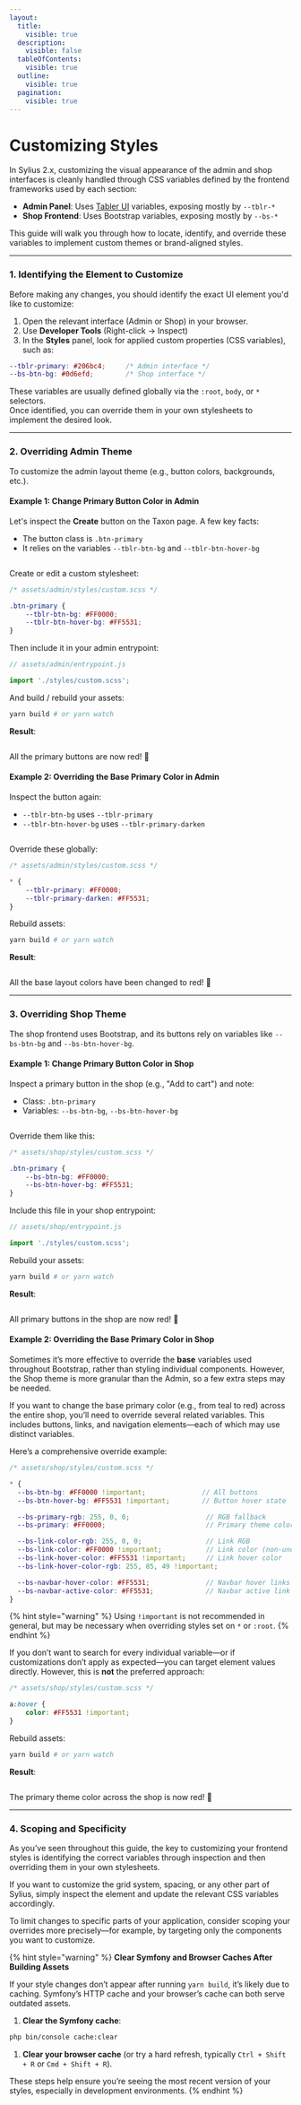 ```yaml
---
layout:
  title:
    visible: true
  description:
    visible: false
  tableOfContents:
    visible: true
  outline:
    visible: true
  pagination:
    visible: true
---
```


# Customizing Styles

In Sylius 2.x, customizing the visual appearance of the admin and shop interfaces is cleanly handled through CSS variables defined by the frontend frameworks used by each section:

* **Admin Panel**: Uses [Tabler UI](https://tabler.io/) variables, exposing mostly by `--tblr-*`&#x20;
* **Shop Frontend**: Uses Bootstrap variables, exposing mostly by `--bs-*`&#x20;

This guide will walk you through how to locate, identify, and override these variables to implement custom themes or brand-aligned styles.

***

### 1. Identifying the Element to Customize

Before making any changes, you should identify the exact UI element you'd like to customize:

1. Open the relevant interface (Admin or Shop) in your browser.
2. Use **Developer Tools** (Right-click → Inspect)
3. In the **Styles** panel, look for applied custom properties (CSS variables), such as:

```scss
--tblr-primary: #206bc4;     /* Admin interface */
--bs-btn-bg: #0d6efd;        /* Shop interface */
```

These variables are usually defined globally via the `:root`, `body`, or `*` selectors.\
Once identified, you can override them in your own stylesheets to implement the desired look.

***

### 2. Overriding Admin Theme

To customize the admin layout theme (e.g., button colors, backgrounds, etc.).

#### Example 1: Change Primary Button Color in Admin

Let's inspect the **Create** button on the Taxon page. A few key facts:

* The button class is `.btn-primary`
* It relies on the variables `--tblr-btn-bg` and `--tblr-btn-hover-bg`

<figure><img src="../.gitbook/assets/image (23).png" alt=""><figcaption></figcaption></figure>

Create or edit a custom stylesheet:

```scss
/* assets/admin/styles/custom.scss */

.btn-primary {
    --tblr-btn-bg: #FF0000;
    --tblr-btn-hover-bg: #FF5531;
}
```

Then include it in your admin entrypoint:

```javascript
// assets/admin/entrypoint.js

import './styles/custom.scss';
```

And build / rebuild your assets:

```bash
yarn build # or yarn watch
```

**Result**:&#x20;

<figure><img src="../.gitbook/assets/image (25).png" alt=""><figcaption></figcaption></figure>

All the primary buttons are now red! :tada:

#### Example 2: Overriding the Base Primary Color in Admin

Inspect the button again:

* `--tblr-btn-bg` uses `--tblr-primary`
* `--tblr-btn-hover-bg` uses `--tblr-primary-darken`

<figure><img src="../.gitbook/assets/image (24).png" alt=""><figcaption></figcaption></figure>

Override these globally:

```scss
/* assets/admin/styles/custom.scss */

* {
    --tblr-primary: #FF0000;
    --tblr-primary-darken: #FF5531;
}
```

Rebuild assets:

```bash
yarn build # or yarn watch
```

**Result**:&#x20;

<figure><img src="../.gitbook/assets/image (28).png" alt=""><figcaption></figcaption></figure>

All the base layout colors have been changed to red! :tada:

***

### 3. Overriding Shop Theme

The shop frontend uses Bootstrap, and its buttons rely on variables like `--bs-btn-bg` and `--bs-btn-hover-bg`.

#### Example 1: Change Primary Button Color in Shop

Inspect a primary button in the shop (e.g., "Add to cart") and note:

* Class: `.btn-primary`
* Variables: `--bs-btn-bg`, `--bs-btn-hover-bg`

<figure><img src="../.gitbook/assets/image (20).png" alt=""><figcaption></figcaption></figure>

Override them like this:

```scss
/* assets/shop/styles/custom.scss */

.btn-primary {
    --bs-btn-bg: #FF0000;
    --bs-btn-hover-bg: #FF5531;
}
```

Include this file in your shop entrypoint:

```javascript
// assets/shop/entrypoint.js

import './styles/custom.scss';
```

Rebuild your assets:

```bash
yarn build # or yarn watch
```

**Result**:&#x20;

<figure><img src="../.gitbook/assets/image (21).png" alt=""><figcaption></figcaption></figure>

All primary buttons in the shop are now red! :tada:

#### Example 2: Overriding the Base Primary Color in Shop

Sometimes it’s more effective to override the **base** variables used throughout Bootstrap, rather than styling individual components. However, the Shop theme is more granular than the Admin, so a few extra steps may be needed.

If you want to change the base primary color (e.g., from teal to red) across the entire shop, you’ll need to override several related variables. This includes buttons, links, and navigation elements—each of which may use distinct variables.

Here’s a comprehensive override example:

```scss
/* assets/shop/styles/custom.scss */

* {
  --bs-btn-bg: #FF0000 !important;              // All buttons
  --bs-btn-hover-bg: #FF5531 !important;        // Button hover state

  --bs-primary-rgb: 255, 0, 0;                   // RGB fallback
  --bs-primary: #FF0000;                         // Primary theme color

  --bs-link-color-rgb: 255, 0, 0;                // Link RGB
  --bs-link-color: #FF0000 !important;           // Link color (non-underlined)
  --bs-link-hover-color: #FF5531 !important;     // Link hover color
  --bs-link-hover-color-rgb: 255, 85, 49 !important;

  --bs-navbar-hover-color: #FF5531;              // Navbar hover links
  --bs-navbar-active-color: #FF5531;             // Navbar active link
}
```

{% hint style="warning" %}
Using `!important` is not recommended in general, but may be necessary when overriding styles set on `*` or `:root`.
{% endhint %}

If you don’t want to search for every individual variable—or if customizations don’t apply as expected—you can target element values directly. However, this is **not** the preferred approach:

```scss
/* assets/shop/styles/custom.scss */

a:hover {
    color: #FF5531 !important;
}
```

Rebuild assets:

```bash
yarn build # or yarn watch
```

**Result**:

<figure><img src="../.gitbook/assets/image (22).png" alt=""><figcaption></figcaption></figure>

The primary theme color across the shop is now red! :tada:

***

### 4. Scoping and Specificity

As you’ve seen throughout this guide, the key to customizing your frontend styles is identifying the correct variables through inspection and then overriding them in your own stylesheets.

If you want to customize the grid system, spacing, or any other part of Sylius, simply inspect the element and update the relevant CSS variables accordingly.

To limit changes to specific parts of your application, consider scoping your overrides more precisely—for example, by targeting only the components you want to customize.

{% hint style="warning" %}
**Clear Symfony and Browser Caches After Building Assets**

If your style changes don’t appear after running `yarn build`, it’s likely due to caching. Symfony’s HTTP cache and your browser’s cache can both serve outdated assets.

1. **Clear the Symfony cache**:

```bash
php bin/console cache:clear
```

1. **Clear your browser cache** (or try a hard refresh, typically `Ctrl + Shift + R` or `Cmd + Shift + R`).

These steps help ensure you’re seeing the most recent version of your styles, especially in development environments.
{% endhint %}

